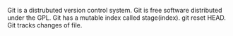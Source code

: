 Git is a distrubuted version control system.
Git is free software distributed under the GPL.
Git has a mutable index called stage(index).
git reset HEAD.
Git tracks changes of file.